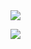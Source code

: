 <a href="https://github.com/anuraghazra/github-readme-stats">
  <img align="center" src="https://github-readme-stats.vercel.app/api?username=thegregstengel&show_icons=true&theme=dracula" />
</a>
<p></p>
<a href="https://github.com/anuraghazra/convoychat">
  <img align="center" src="https://github-readme-stats.vercel.app/api/top-langs/?username=thegregstengel&show_icons=true&theme=dracula&layout=compact" />
</a>
